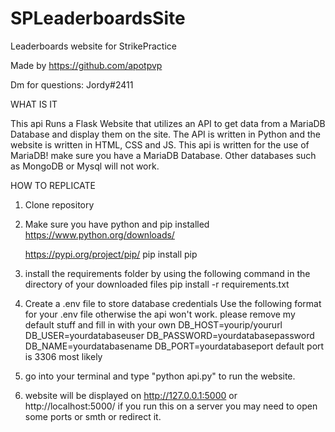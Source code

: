 # SPLeaderboardsSite
Leaderboards website for StrikePractice


Made by https://github.com/apotpvp

Dm for questions: Jordy#2411

WHAT IS IT

This api Runs a Flask Website that utilizes an API to get data from a MariaDB Database and display them on the site. 
The API is written in Python and the website is written in HTML, CSS and JS.
This api is written for the use of MariaDB! make sure you have a MariaDB Database. Other databases such as MongoDB or Mysql will not work.


HOW TO REPLICATE

1. Clone repository
2. Make sure you have python and pip installed
    https://www.python.org/downloads/

    https://pypi.org/project/pip/
        pip install pip
3. install the requirements folder by using the following command in the directory of your downloaded files
    pip install -r requirements.txt
4. Create a .env file to store database credentials
    Use the following format for your .env file otherwise the api won't work. please remove my default stuff and fill in with your own
        DB_HOST=yourip/yoururl
        DB_USER=yourdatabaseuser
        DB_PASSWORD=yourdatabasepassword
        DB_NAME=yourdatabasename
        DB_PORT=yourdatabaseport default port is 3306 most likely
5.  go into your terminal and type "python api.py" to run the website.
6.  website will be displayed on http://127.0.0.1:5000 or http://localhost:5000/ if you run this on a server you may need to open some ports or smth or redirect it.

